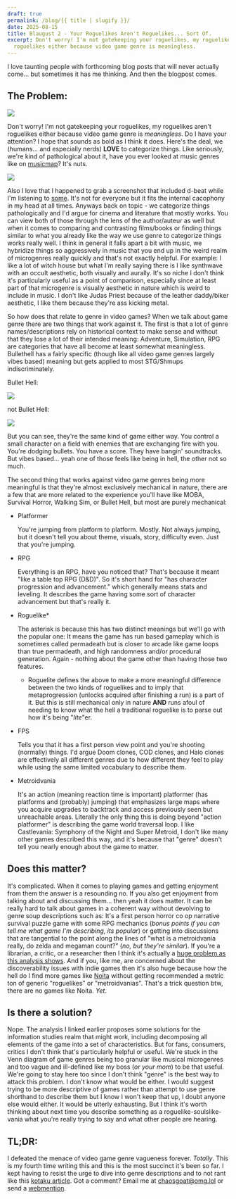 ```yaml
---
draft: true
permalink: /blog/{{ title | slugify }}/
date: 2025-08-15
title: Blaugust 2 - Your Roguelikes Aren't Roguelikes... Sort Of.
excerpt: Don't worry! I'm not gatekeeping your roguelikes, my roguelikes aren't
  roguelikes either because video game genre is meaningless.
---
```

I love taunting people with forthcoming blog posts that will never actually come... but sometimes it has me thinking. And then the blogpost comes.

## The Problem:

![](/assets/shortform/blog/29-07-25/BlogTaunting.png)

Don't worry! I'm not gatekeeping your roguelikes, my roguelikes aren't roguelikes either because video game genre is _meaningless_. Do I have your attention? I hope that sounds as bold as I think it does. Here's the deal, we (humans... and especially nerds) **LOVE** to categorize things. Like seriously, we're kind of pathological about it, have you ever looked at music genres like on [musicmap](https://musicmap.info/)? It's nuts.

![](/assets/shortform/blog/2025-08-15-roguelikes/musicmap.png)

Also I love that I happened to grab a screenshot that included d-beat while I'm listening to [some](https://dischargeofficialmusic.bandcamp.com/track/state-violence-state-control). It's not for everyone but it fits the internal cacophony in my head at all times. Anyways back on topic - we categorize things pathologically and I'd argue for cinema and literature that mostly works. You can view both of those through the lens of the author/auteur as well but when it comes to comparing and contrasting films/books or finding things similar to what you already like the way we use genre to categorize things works really well. I think in general it falls apart a bit with music, we hybridize things so aggressively in music that you end up in the weird realm of microgenres really quickly and that's not exactly helpful. For example: I like a lot of witch house but what I'm really saying there is I like synthwave with an occult aesthetic, both visually and aurally. It's so niche I don't think it's particularly useful as a point of comparison, especially since at least part of that microgenre is visually aesthetic in nature which is weird to include in music. I don't like Judas Priest because of the leather daddy/biker aesthetic, I like them because they're ass kicking metal.

So how does that relate to genre in video games? When we talk about game genre there are two things that work against it. The first is that a lot of genre names/descriptions rely on historical context to make sense and without that they lose a lot of their intended meaning: Adventure, Simulation, RPG are categories that have all become at least somewhat meaningless. Bullethell has a fairly specific (though like all video game genres largely vibes based) meaning but gets applied to most STG/Shmups indiscriminately.

Bullet Hell:

![](/assets/shortform/blog/2025-08-15-roguelikes/bullethell.gif)

not Bullet Hell:

![](/assets/shortform/blog/2025-08-15-roguelikes/notbullethell.gif)

But you can see, they're the same kind of game either way. You control a small character on a field with enemies that are exchanging fire with you. You're dodging bullets. You have a score. They have bangin' soundtracks. But vibes based... yeah one of those feels like being in hell, the other not so much.

The second thing that works against video game genres being more meaningful is that they're almost exclusively mechanical in nature, there are a few that are more related to the experience you'll have like MOBA, Survival Horror, Walking Sim, or Bullet Hell, but most are purely mechanical:

*   Platformer
    
    You're jumping from platform to platform. Mostly. Not always jumping, but it doesn't tell you about theme, visuals, story, difficulty even. Just that you're jumping.
    
*   RPG
    
    Everything is an RPG, have you noticed that? That's because it meant "like a table top RPG (D&D)". So it's short hand for "has character progression and advancement." which generally means stats and leveling. It describes the game having some sort of character advancement but that's really it.
    
*   Roguelike\*
    
    The asterisk is because this has two distinct meanings but we'll go with the popular one: It means the game has run based gameplay which is sometimes called permadeath but is closer to arcade like game loops than true permadeath, and high randomness and/or procedural generation. Again - nothing about the game other than having those two features.
    
    *   Roguelite defines the above to make a more meaningful difference between the two kinds of roguelikes and to imply that metaprogression (unlocks acquired after finishing a run) is a part of it. But this is still mechanical only in nature **AND** runs afoul of needing to know what the hell a traditional roguelike is to parse out how it's being "_lite_"er.
        
*   FPS
    
    Tells you that it has a first person view point and you're shooting (normally) things. I'd argue Doom clones, COD clones, and Halo clones are effectively all different genres due to how different they feel to play while using the same limited vocabulary to describe them.
    
*   Metroidvania
    
    It's an action (meaning reaction time is important) platformer (has platforms and (probably) jumping) that emphasizes large maps where you acquire upgrades to backtrack and access previously seen but unreachable areas. Literally the only thing this is doing beyond "action platformer" is describing the game world traversal loop. I like Castlevania: Symphony of the Night and Super Metroid, I don't like many other games described this way, and it's because that "genre" doesn't tell you nearly enough about the game to matter.
    

## Does this matter?

It's complicated. When it comes to playing games and getting enjoyment from them the answer is a resounding no. If you also get enjoyment from talking about and discussing them... then yeah it does matter. It can be really hard to talk about games in a coherent way without devolving to genre soup descriptions such as: It's a first person horror co op narrative survival puzzle game with some RPG mechanics (_bonus points if you can tell me what game I'm describing, its popular_) or getting into discussions that are tangential to the point along the lines of "what is a metroidvania really, do zelda and megaman count?" (_no, but they're similar_). If you're a librarian, a critic, or a researcher then I think it's actually a [huge problem as this analysis shows](https://bpb-us-e1.wpmucdn.com/sites.uw.edu/dist/2/3760/files/2019/09/Why-video-game-genres-fail.-Games-and-Culture.pdf). And if you, like me, are concerned about the discoverability issues with indie games then it's also huge because how the hell do I find more games like [Noita](https://store.steampowered.com/app/881100/Noita/) without getting recommended a metric ton of generic "roguelikes" or "metroidvanias". That's a trick question btw, there are no games like Noita. _Yet_.

## Is there a solution?

Nope. The analysis I linked earlier proposes some solutions for the information studies realm that might work, including decomposing all elements of the game into a set of characteristics. But for fans, consumers, critics I don't think that's particularly helpful or useful. We're stuck in the Venn diagram of game genres being too granular like musical microgenres and too vague and ill-defined like my boss (_or your mom_) to be that useful. We're going to stay here too since I don't think "genre" is the best way to attack this problem. I don't know what would be either. I would suggest trying to be more descriptive of games rather than attempt to use genre shorthand to describe them but I know I won't keep that up, I doubt anyone else would either. It would be utterly exhausting. But I think it's worth thinking about next time you describe something as a roguelike-soulslike-vania what you're really trying to say and what other people are hearing.

## TL;DR:

I defeated the menace of video game genre vagueness forever. _Totally_. This is my fourth time writing this and this is the most succinct it's been so far. I kept having to resist the urge to dive into genre descriptions and to not rant like this [kotaku article](https://kotaku.com/genres-fps-hero-shooter-adventure-rts-action-opinion-1851772168). Got a comment? Email me at [chaosgoat@omg.lol](mailto:chaosgoat@omg.lol) or send a [webmention](https://webmention.io/chaosgoat.neocities.org/webmention).